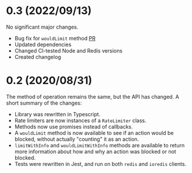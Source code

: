 
# 0.3 (2022/09/13)

No significant major changes.

- Bug fix for `wouldLimit` method [PR](https://github.com/peterkhayes/rolling-rate-limiter/pull/68)
- Updated dependencies
- Changed CI-tested Node and Redis versions
- Created changelog

# 0.2 (2020/08/31)

The method of operation remains the same, but the API has changed. A short summary of the changes:

- Library was rewritten in Typescript.
- Rate limiters are now instances of a `RateLimiter` class.
- Methods now use promises instead of callbacks.
- A `wouldLimit` method is now available to see if an action would be blocked, without actually "counting" it as an action.
- `limitWithInfo` and `wouldLimitWithInfo` methods are available to return more information about how and why an action was blocked or not blocked.
- Tests were rewritten in Jest, and run on both `redis` and `ioredis` clients.